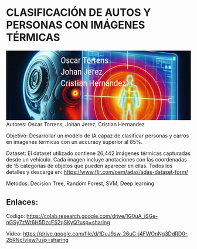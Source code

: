<h1>CLASIFICACIÓN DE AUTOS Y PERSONAS CON IMÁGENES TÉRMICAS</h1>

![Banner](image.png)
Autores: Oscar Torrens, Johan Jerez, Cristian Hernandez

Objetivo: Desarrollar un modelo de IA capaz de clasificar personas y carros en imagenes termicas con un accuracy superior al 85%.


Dataset: El dataset utilizado contiene 26,442 imágenes térmicas capturadas desde un vehículo. Cada imagen incluye anotaciones con las coordenadas de 15 categorías de objetos que pueden aparecer en ellas. Todos los detalles y descarga en: https://www.flir.com/oem/adas/adas-dataset-form/

Metodos: Decision Tree, Random Forest, SVM, Deep learning

## Enlaces:

Codigo: https://colab.research.google.com/drive/1G0uA_iSGe-nGSy7zWt6H5DzcFS2qSKyQ?usp=sharing

Video: https://drive.google.com/file/d/1DuJ9sw-26uC-j4FWOnNg3DdRD0-2bRNc/view?usp=sharing
